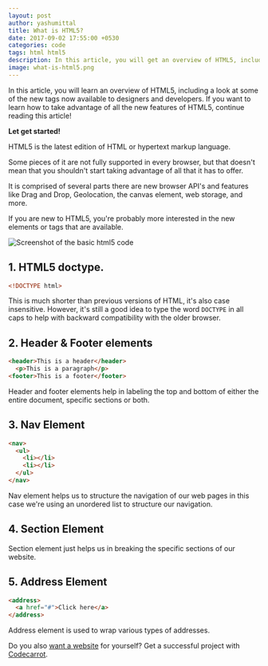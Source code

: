 ```yaml
---
layout: post
author: yashumittal
title: What is HTML5?
date: 2017-09-02 17:55:00 +0530
categories: code
tags: html html5
description: In this article, you will get an overview of HTML5, including a look at some of the new tags now available to designers and developers.
image: what-is-html5.png
---
```


In this article, you will learn an overview of HTML5, including a look at some of the new tags now available to designers and developers. If you want to learn how to take advantage of all the new features of HTML5, continue reading this article!

**Let get started!**

HTML5 is the latest edition of HTML or hypertext markup language.

Some pieces of it are not fully supported in every browser, but that doesn't mean that you shouldn't start taking advantage of all that it has to offer.

It is comprised of several parts there are new browser API's and features like Drag and Drop, Geolocation, the canvas element, web storage, and more.

If you are new to HTML5, you're probably more interested in the new elements or tags that are available.

![Screenshot of the basic html5 code](//blog.codecarrot.net/images/screenshot-of-the-basic-html5-code.png)

## 1. HTML5 doctype.

```html
<!DOCTYPE html>
```
This is much shorter than previous versions of HTML, it's also case insensitive. However, it's still a good idea to type the word `DOCTYPE` in all caps to help with backward compatibility with the older browser.

## 2. Header & Footer elements

```html
<header>This is a header</header>
  <p>This is a paragraph</p>
<footer>This is a footer</footer>
```

Header and footer elements help in labeling the top and bottom of either the entire document, specific sections or both.

## 3. Nav Element

```html
<nav>
  <ul>
    <li></li>
    <li></li>
  </ul>
</nav>
```

Nav element helps us to structure the navigation of our web pages in this case we're using an unordered list to structure our navigation.

## 4. Section Element

Section element just helps us in breaking the specific sections of our website.

## 5. Address Element

```html
<address>
  <a href="#">Click here</a>
</address>
```

Address element is used to wrap various types of addresses.

Do you also [want a website](//codecarrot.net) for yourself? Get a successful project with [Codecarrot](//codecarrot.net).
